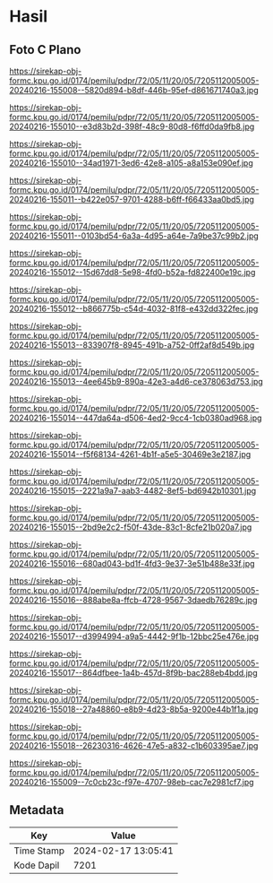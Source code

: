 # Hasil

## Foto C Plano

https://sirekap-obj-formc.kpu.go.id/0174/pemilu/pdpr/72/05/11/20/05/7205112005005-20240216-155008--5820d894-b8df-446b-95ef-d861671740a3.jpg

https://sirekap-obj-formc.kpu.go.id/0174/pemilu/pdpr/72/05/11/20/05/7205112005005-20240216-155010--e3d83b2d-398f-48c9-80d8-f6ffd0da9fb8.jpg

https://sirekap-obj-formc.kpu.go.id/0174/pemilu/pdpr/72/05/11/20/05/7205112005005-20240216-155010--34ad1971-3ed6-42e8-a105-a8a153e090ef.jpg

https://sirekap-obj-formc.kpu.go.id/0174/pemilu/pdpr/72/05/11/20/05/7205112005005-20240216-155011--b422e057-9701-4288-b6ff-f66433aa0bd5.jpg

https://sirekap-obj-formc.kpu.go.id/0174/pemilu/pdpr/72/05/11/20/05/7205112005005-20240216-155011--0103bd54-6a3a-4d95-a64e-7a9be37c99b2.jpg

https://sirekap-obj-formc.kpu.go.id/0174/pemilu/pdpr/72/05/11/20/05/7205112005005-20240216-155012--15d67dd8-5e98-4fd0-b52a-fd822400e19c.jpg

https://sirekap-obj-formc.kpu.go.id/0174/pemilu/pdpr/72/05/11/20/05/7205112005005-20240216-155012--b866775b-c54d-4032-81f8-e432dd322fec.jpg

https://sirekap-obj-formc.kpu.go.id/0174/pemilu/pdpr/72/05/11/20/05/7205112005005-20240216-155013--833907f8-8945-491b-a752-0ff2af8d549b.jpg

https://sirekap-obj-formc.kpu.go.id/0174/pemilu/pdpr/72/05/11/20/05/7205112005005-20240216-155013--4ee645b9-890a-42e3-a4d6-ce378063d753.jpg

https://sirekap-obj-formc.kpu.go.id/0174/pemilu/pdpr/72/05/11/20/05/7205112005005-20240216-155014--447da64a-d506-4ed2-9cc4-1cb0380ad968.jpg

https://sirekap-obj-formc.kpu.go.id/0174/pemilu/pdpr/72/05/11/20/05/7205112005005-20240216-155014--f5f68134-4261-4b1f-a5e5-30469e3e2187.jpg

https://sirekap-obj-formc.kpu.go.id/0174/pemilu/pdpr/72/05/11/20/05/7205112005005-20240216-155015--2221a9a7-aab3-4482-8ef5-bd6942b10301.jpg

https://sirekap-obj-formc.kpu.go.id/0174/pemilu/pdpr/72/05/11/20/05/7205112005005-20240216-155015--2bd9e2c2-f50f-43de-83c1-8cfe21b020a7.jpg

https://sirekap-obj-formc.kpu.go.id/0174/pemilu/pdpr/72/05/11/20/05/7205112005005-20240216-155016--680ad043-bd1f-4fd3-9e37-3e51b488e33f.jpg

https://sirekap-obj-formc.kpu.go.id/0174/pemilu/pdpr/72/05/11/20/05/7205112005005-20240216-155016--888abe8a-ffcb-4728-9567-3daedb76289c.jpg

https://sirekap-obj-formc.kpu.go.id/0174/pemilu/pdpr/72/05/11/20/05/7205112005005-20240216-155017--d3994994-a9a5-4442-9f1b-12bbc25e476e.jpg

https://sirekap-obj-formc.kpu.go.id/0174/pemilu/pdpr/72/05/11/20/05/7205112005005-20240216-155017--864dfbee-1a4b-457d-8f9b-bac288eb4bdd.jpg

https://sirekap-obj-formc.kpu.go.id/0174/pemilu/pdpr/72/05/11/20/05/7205112005005-20240216-155018--27a48860-e8b9-4d23-8b5a-9200e44b1f1a.jpg

https://sirekap-obj-formc.kpu.go.id/0174/pemilu/pdpr/72/05/11/20/05/7205112005005-20240216-155018--26230316-4626-47e5-a832-c1b603395ae7.jpg

https://sirekap-obj-formc.kpu.go.id/0174/pemilu/pdpr/72/05/11/20/05/7205112005005-20240216-155009--7c0cb23c-f97e-4707-98eb-cac7e2981cf7.jpg


## Metadata

| Key        | Value               |
| ---------- | ------------------- |
| Time Stamp | 2024-02-17 13:05:41 |
| Kode Dapil | 7201                |



